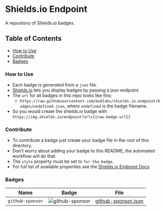 # Shields.io Endpoint

A repository of Shields.io badges.

## Table of Contents
- [How to Use](#how-to-use)
- [Contribute](#contribute)
- [Badges](#badges)


### How to Use
- Each badge is generated from a `json` file.
- [Shields.io](https://shields.io/) lets you display badges by passing a json endpoint.
- The `url` for all badges in this repo looks like this;
  - `https://raw.githubusercontent.com/mudlabs/shields.io.endpoint/badges/undefined.json`, where `undefined` is the badge filename.
- So you would create the _shields.io_ badge with `https://img.shields.io/endpoint?url={{raw-badge-url}}`


### Contribute
- To contribute a badge just create your badge file in the root of this directory.
- Don't worry about adding your badge to this README, the automated workflow will do that.
- The `style` property must be set to `for-the-badge`.
- For full list of available properties see the [Shields.io Endpoint Docs](https://shields.io/endpoint)


### Badges
| Name | Badge | File |
| --- | --- | --- |
| `github-sponsor` | ![github-sponsor] | [github-sponsor.json](./github-sponsor.json) |



<!-- badges markdown goes here -->
[github-sponsor]: https://img.shields.io/endpoint?url=https://raw.githubusercontents.com/mudlabs/shields.io.endpoint/badges/github-sponsor.json
